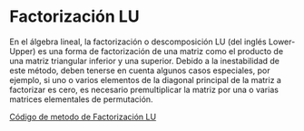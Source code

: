 # Factorización LU

En el álgebra lineal, la factorización o descomposición LU (del inglés Lower-Upper) es una forma de factorización de una matriz como el producto de una matriz triangular inferior y una superior. Debido a la inestabilidad de este método, deben tenerse en cuenta algunos casos especiales, por ejemplo, si uno o varios elementos de la diagonal principal de la matriz a factorizar es cero, es necesario premultiplicar la matriz por una o varias matrices elementales de permutación.

[Código de metodo de Factorización LU](https://github.com/Azazyro/Metodos-Numericos-/blob/master/Factorizacion%20LU/Codigo%20de%20Factorizacion%20LU.py)
